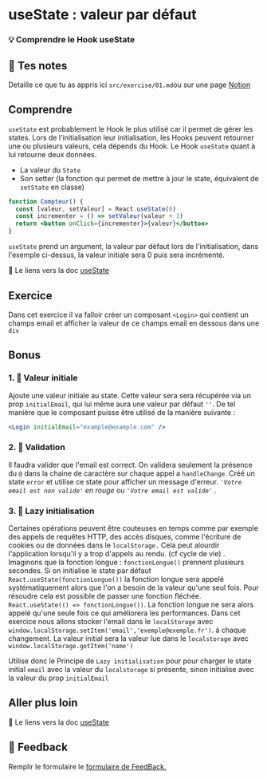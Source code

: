 # useState : valeur par défaut

### 💡 Comprendre le Hook useState

## 📝 Tes notes

Detaille ce que tu as appris ici
`src/exercise/01.md`ou sur une page [Notion](https://go.mikecodeur.com/course-notes-template)

## Comprendre

`useState` est probablement le Hook le plus utilisé car il permet de gérer les
states. Lors de l'initialisation leur initialisation, les Hooks peuvent
retourner une ou plusieurs valeurs, cela dépends du Hook. Le Hook `useState`
quant à lui retourne deux données.

- La valeur du `State`
- Son setter (la fonction qui permet de mettre à jour le state, équivalent de
  `setState` en classe)

```jsx
function Compteur() {
  const [valeur, setValeur] = React.useState(0)
  const incrementer = () => setValeur(valeur + 1)
  return <button onClick={incrementer}>{valeur}</button>
}
```

`useState` prend un argument, la valeur par défaut lors de l'initialisation,
dans l'exemple ci-dessus, la valeur initiale sera 0 puis sera incrémenté.

📑 Le liens vers la doc
[useState](https://fr.reactjs.org/docs/hooks-overview.html#state-hook)

## Exercice

Dans cet exercice il va falloir créer un composant `<Login>` qui contient un
champs email et afficher la valeur de ce champs email en dessous dans une `div`

## Bonus

### 1. 🚀 Valeur initiale

Ajoute une valeur initiale au state. Cette valeur sera sera récupérée via un
prop `initialEmail`, qui lui même aura une valeur par défaut `''`. De tel
manière que le composant puisse être utilisé de la manière suivante :

```jsx
<Login initialEmail="example@example.com" />
```

### 2. 🚀 Validation

Il faudra valider que l'email est correct. On validera seulement la présence du
`@` dans la chaine de caractère sur chaque appel a `handleChange`. Créé un state
`error` et utilise ce state pour afficher un message d'erreur.
_`'Votre email est non valide'` en rouge_ ou _`'Votre email est valide'`_ .

### 3. 🚀 Lazy initialisation

Certaines opérations peuvent être couteuses en temps comme par exemple des
appels de requêtes HTTP, des accès disques, comme l'écriture de cookies ou de
données dans le `localStorage.` Cela peut alourdir l'application lorsqu'il y a
trop d'appels au rendu. (cf cycle de vie) . Imaginons que la fonction longue :
`fonctionLongue()` prennent plusieurs secondes. Si on initialise le state par
défaut `React.useState(fonctionLongue())` la fonction longue sera appelé
systématiquement alors que l'on a besoin de la valeur qu'une seul fois. Pour
résoudre cela est possible de passer une fonction fléchée.
`React.useState(() => fonctionLongue())`. La fonction longue ne sera alors
appelé qu'une seule fois ce qui améliorera les performances. Dans cet exercice
nous allons stocker l'email dans le `localStorage` avec
`window.localStorage.setItem('email','exemple@exemple.fr')`. à chaque
changement. La valeur initial sera la valeur lue dans le `localstorage` avec
`window.localStorage.getItem('name')`

Utilise donc le Principe de `Lazy initialisation` pour pour charger le state
initial `email` avec la valeur du `localstorage` si présente, sinon initialise
avec la valeur du prop `initialEmail`

## Aller plus loin

📑 Le liens vers la doc [useState](https://fr.reactjs.org/docs/hooks-state.html)

## 🐜 Feedback

Remplir le formulaire le
[formulaire de FeedBack.](https://go.mikecodeur.com/cours-react-avis?entry.1430994900=React%20Hooks&entry.533578441=01%20useState%20:%20valeur%20par%20défaut)
